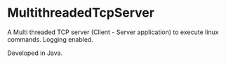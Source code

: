 # MultithreadedTcpServer
A Multi threaded TCP server (Client - Server application) to execute linux commands. Logging enabled.

Developed in Java.

